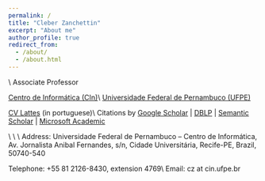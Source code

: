 ```yaml
---
permalink: /
title: "Cleber Zanchettin"
excerpt: "About me"
author_profile: true
redirect_from: 
  - /about/
  - /about.html
---
```

\\
Associate Professor

[Centro de Informática (CIn)](http://www.cin.ufpe.br)\\
[Universidade Federal de Pernambuco (UFPE)](http://www.ufpe.br)


[CV Lattes]() (in portuguese)\\
Citations by [Google Scholar](https://scholar.google.com/citations?user=Xs-elnEAAAAJ&hl=en) | [DBLP](https://dblp.org/pid/75/5629.html) | [Semantic Scholar](https://www.semanticscholar.org/search?q=Cleber+Zanchettin) | [Microsoft Academic](https://academic.microsoft.com/author/1866277110)


\\
\\
\\
Address:
Universidade Federal de Pernambuco – Centro de Informática, Av. Jornalista Anibal Fernandes, s/n, Cidade Universitária, Recife-PE, Brazil, 50740-540

Telephone: +55 81 2126-8430, extension 4769\\
Email: cz at cin.ufpe.br